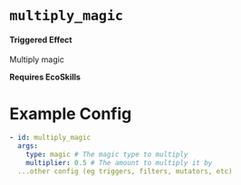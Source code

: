 # `multiply_magic`
#### Triggered Effect

Multiply magic

**Requires EcoSkills**

# Example Config
```yaml
- id: multiply_magic
  args:
    type: magic # The magic type to multiply
    multiplier: 0.5 # The amount to multiply it by
  ...other config (eg triggers, filters, mutators, etc)
```